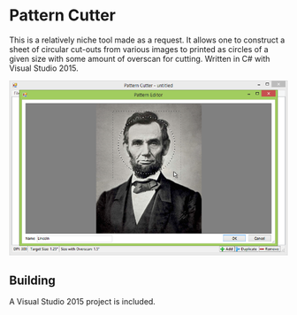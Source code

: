# Pattern Cutter
This is a relatively niche tool made as a request.
It allows one to construct a sheet of circular cut-outs from various images
to printed as circles of a given size with some amount of overscan for cutting.
Written in C# with Visual Studio 2015.

![Screenshot](https://raw.githubusercontent.com/alexbock/pattern-cutter/master/misc/pe_scr.png)

## Building
A Visual Studio 2015 project is included.